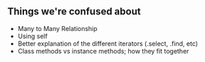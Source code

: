 ## Things we're confused about

- Many to Many Relationship
- Using self
- Better explanation of the different iterators (.select, .find, etc)
- Class methods vs instance methods; how they fit together